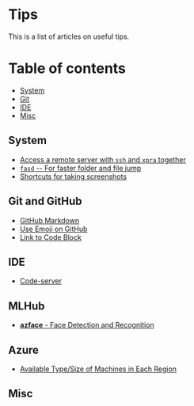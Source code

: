 # Tips #

This is a list of articles on useful tips.

Table of contents
=================
* [System](#system)
* [Git](#git)
* [IDE](#IDE)
* [Misc](#misc)


## System
- [Access a remote server with `ssh` and `xpra` together](xpra-ssh.md)
- [`fasd` -- For faster folder and file jump](fasd.md)
- [Shortcuts for taking screenshots](screenshot-shortcut.md)


## Git and GitHub
- [GitHub Markdown](github-markdown.md)
- [Use Emoji on GitHub](emoji-on-github.md)
- [Link to Code Block](link-github-code-block.md)


## IDE
- [Code-server](code-server-on-azure-dsvm.md)


## MLHub

- [**azface** - Face Detection and Recognition](mlhub/azface.md)


## Azure

- [Available Type/Size of Machines in Each Region](machine-by-region.md)


## Misc
